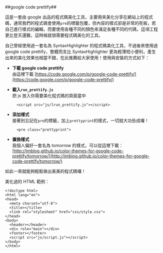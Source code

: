 ##google code prettify##

這是一套由 google 出品的程式碼美化工具，主要用來美化分享在網站上的程式碼，通常我們的程式碼會使用`pre`的標籤包覆，但內容的樣式卻是非常的死板，若自己進行樣式的編輯，而要使用各種不同的顏色來滿足各種不同的代碼，這項工程更比登天還難，這時候就很需要程式碼美化的工具。

自己曾經使用過一套名為 SyntaxHighlighter 的程式碼美化工具，不過後來使用過 google code prettify，整體而言比 SyntaxHighlighter 更為輕薄短小便利，產生出來的美化效果也相當不錯，在此推薦給大家使用！使用與安裝的方式如下：

- **下載 google code prettify**  
	由這裡下載 [https://code.google.com/p/google-code-prettify/](https://code.google.com/p/google-code-prettify/)

- **載入`run_prettify.js`**  
	把 js 放入你需要美化程式碼的頁面當中

		<script src="js/lrun_prettify.js"></script>

- **添加樣式**  
	接著別忘記在`pre`的標籤，加上`prettyprint`的樣式，一切就大功告成囉！

		<pre class="prettyprint">

- **置換樣式**  
	我個人偏好一套名為 tomorrow 的樣式，可以從這裡下載：[http://jmblog.github.io/color-themes-for-google-code-prettify/tomorrow/](http://jmblog.github.io/color-themes-for-google-code-prettify/tomorrow/)

如此一來就能夠輕鬆做出美美的程式碼囉！  

美化過的 HTML 範例：

	<!doctype html>
	<html lang="en">
	<head>
	  <meta charset="utf-8">
	  <title></title>
	  <link rel="stylesheet" href="css/style.css">
	</head>
	<body>
	  <header></header>
	  <div role="main"></div>
	  <footer></footer>
	  <script src="js/script.js"></script>
	</body>
	</html>